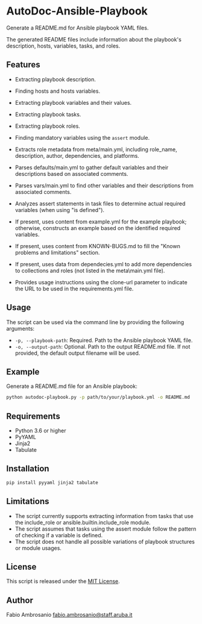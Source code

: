 # AutoDoc-Ansible-Playbook

Generate a README.md for Ansible playbook YAML files.

The generated README files include information about the playbook's description, hosts, variables, tasks, and roles.

## Features

- Extracting playbook description.
- Finding hosts and hosts variables.
- Extracting playbook variables and their values.
- Extracting playbook tasks.
- Extracting playbook roles.
- Finding mandatory variables using the `assert` module.

- Extracts role metadata from meta/main.yml, including role_name, description, author, dependencies, and platforms.
- Parses defaults/main.yml to gather default variables and their descriptions based on associated comments.
- Parses vars/main.yml to find other variables and their descriptions from associated comments.
- Analyzes assert statements in task files to determine actual required variables (when using "is defined").
- If present, uses content from example.yml for the example playbook; otherwise, constructs an example based on the identified required variables.
- If present, uses content from KNOWN-BUGS.md to fill the "Known problems and limitations" section.
- If present, uses data from dependecies.yml to add more dependencies to collections and roles (not listed in the meta\main.yml file).
- Provides usage instructions using the clone-url parameter to indicate the URL to be used in the requirements.yml file.

## Usage

The script can be used via the command line by providing the following arguments:

- `-p, --playbook-path`: Required. Path to the Ansible playbook YAML file.
- `-o, --output-path`: Optional. Path to the output README.md file. If not provided, the default output filename will be used.

## Example

Generate a README.md file for an Ansible playbook:

```bash
python autodoc-playbook.py -p path/to/your/playbook.yml -o README.md
```

## Requirements

- Python 3.6 or higher
- PyYAML
- Jinja2
- Tabulate

## Installation

```bash
pip install pyyaml jinja2 tabulate
```

## Limitations

- The script currently supports extracting information from tasks that use the include_role or ansible.builtin.include_role module.
- The script assumes that tasks using the assert module follow the pattern of checking if a variable is defined.
- The script does not handle all possible variations of playbook structures or module usages.

## License

This script is released under the [MIT License](https://opensource.org/licenses/MIT).

## Author

Fabio Ambrosanio <fabio.ambrosanio@staff.aruba.it>
